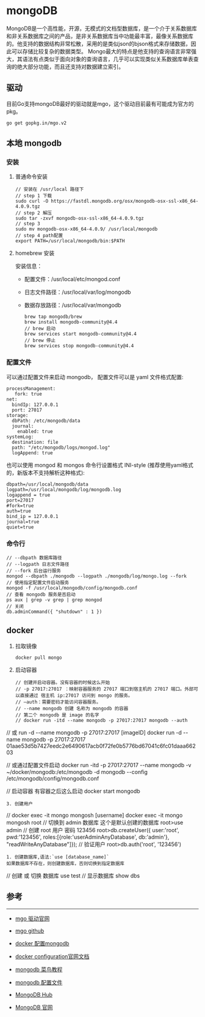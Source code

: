 # mongoDB

MongoDB是一个高性能，开源，无模式的文档型数据库，是一个介于关系数据库和非关系数据库之间的产品，是非关系数据库当中功能最丰富，最像关系数据库的。他支持的数据结构非常松散，采用的是类似json的bjson格式来存储数据，因此可以存储比较复杂的数据类型。
Mongo最大的特点是他支持的查询语言非常强大，其语法有点类似于面向对象的查询语言，几乎可以实现类似关系数据库单表查询的绝大部分功能，而且还支持对数据建立索引。

## 驱动

目前Go支持mongoDB最好的驱动就是mgo，这个驱动目前最有可能成为官方的pkg。

`go get gopkg.in/mgo.v2`

## 本地 mongodb

### 安装

1. 普通命令安装
   
   ```
   // 安装在 /usr/local 路径下
   // step 1 下载
   sudo curl -O https://fastdl.mongodb.org/osx/mongodb-osx-ssl-x86_64-4.0.9.tgz
   // step 2 解压
   sudo tar -zxvf mongodb-osx-ssl-x86_64-4.0.9.tgz
   // step 3 
   sudo mv mongodb-osx-x86_64-4.0.9/ /usr/local/mongodb
   // step 4 path配置
   export PATH=/usr/local/mongodb/bin:$PATH
   ```

2. homebrew 安装
   
    安装信息：
   
   - 配置文件：/usr/local/etc/mongod.conf
   - 日志文件路径：/usr/local/var/log/mongodb
   - 数据存放路径：/usr/local/var/mongodb
     
     ```
     brew tap mongodb/brew
     brew install mongodb-community@4.4
     // brew 启动
     brew services start mongodb-community@4.4
     // brew 停止
     brew services stop mongodb-community@4.4
     ```

### 配置文件

可以通过配置文件来启动 mongodb， 配置文件可以是 yaml 文件格式配置:

```
processManagement:
   fork: true
net:
  bindIp: 127.0.0.1
  port: 27017
storage:
  dbPath: /etc/mongodb/data
  journal:
    enabled: true
systemLog:
  destination: file
  path: "/etc/mongodb/logs/mongod.log"
  logAppend: true
```

也可以使用 mongod 和 mongos 命令行设置格式 INI-style (推荐使用yaml格式的，新版本不支持解析这种格式):

```
dbpath=/usr/local/mongodb/data
logpath=/usr/local/mongodb/log/mongodb.log
logappend = true
port=27017
#fork=true
auth=true
bind_ip = 127.0.0.1
journal=true
quiet=true
```

### 命令行

```
// --dbpath 数据库路径
// --logpath 日志文件路径
// --fork 后台运行服务
mongod --dbpath ./mongodb --logpath ./mongodb/log/mongo.log --fork
// 使用指定配置文件启动服务
mongod -f /usr/local/mongodb/config/mongodb.conf
// 查看 mongodb 服务是否启动
ps aux | grep -v grep | grep mongod
// 关闭
db.adminCommand({ "shutdown" : 1 })
```

## docker

1. 拉取镜像
   
   ```
   docker pull mongo 
   ```

2. 启动容器
   
   ```
   // 创建并启动容器。没有容器的时候这么开始
   // -p 27017:27017 ：映射容器服务的 27017 端口到宿主机的 27017 端口。外部可以直接通过 宿主机 ip:27017 访问到 mongo 的服务。
   // –auth：需要密码才能访问容器服务。
   // --name mongodb 创建 名称为 mongodb 的容器
   // 第二个 mongodb 是 image 的名字
   // docker run -itd --name mongodb -p 27017:27017 mongodb --auth
   ```

// 或 run -d --name mongodb -p 27017:27017  [imageID]
docker run -d --name mongodb -p 27017:27017 01aae53d5b7427eedc2e6490617acb0f72fe0b5776bd67041c6fc01daaa66203

// 或通过配置文件启动
docker run -itd -p 27017:27017 --name mongodb -v ~/docker/mongodb:/etc/mongodb -d mongodb --config /etc/mongodb/config/mongodb.conf 

// 启动容器 有容器之后这么启动
docker start mongodb

```
3. 创建用户
```

// docker exec -it mongo mongosh [username]
docker exec -it mongo mongosh root
// 切换到 admin 数据库 这个是默认创建的数据库
root>use admin 
// 创建 root 用户 密码 123456 
root>db.createUser({ user:'root', pwd:'123456', roles:[{role:'userAdminAnyDatabase', db:'admin'}, "readWriteAnyDatabase"]});
// 验证用户
root>db.auth('root', '123456')

```
1. 创建数据库,语法:`use [database_name]`
如果数据库不存在，则创建数据库，否则切换到指定数据库
```

// 创建 或 切换 数据库 
use test
// 显示数据库
show dbs



## 参考

-----

- [mgo 驱动官网](http://labix.org/mgo) 

- [mgo github](https://github.com/go-mgo/mgo/tree/v2) 

- [docker 配置mongodb](https://blog.csdn.net/liuyunshengsir/article/details/127924865) 

- [docker configuration官网文档](https://www.mongodb.com/docs/manual/reference/configuration-file-settings-command-line-options-mapping/)

- [mongodb 菜鸟教程](https://www.runoob.com/mongodb/mongodb-osx-install.html)

- [mongodb 配置文件](https://blog.csdn.net/chj_1224365967/article/details/120967002)

- [MongoDB Hub](https://hub.docker.com/_/mongo)

- [MongoDB 官网](https://www.mongodb.com/docs/manual/introduction/)

```

```


